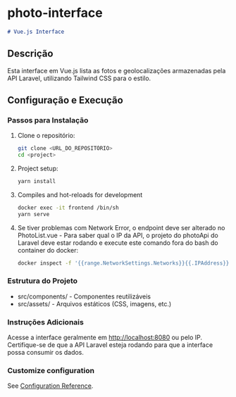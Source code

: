 # photo-interface

```markdown
# Vue.js Interface
```

## Descrição

Esta interface em Vue.js lista as fotos e geolocalizações armazenadas pela API Laravel, utilizando Tailwind CSS para o estilo.

## Configuração e Execução

### Passos para Instalação

1. Clone o repositório:

   ```bash
   git clone <URL_DO_REPOSITÓRIO>
   cd <project>
   ```

2. Project setup:

    ```bash
    yarn install
    ```

3. Compiles and hot-reloads for development

    ```bash
    docker exec -it frontend /bin/sh
    yarn serve
    ```

4. Se tiver problemas com Network Error, o endpoint deve ser alterado no PhotoList.vue - Para saber qual o IP da API, o projeto do photoApi do Laravel deve estar rodando e execute este comando fora do bash do container do docker:

    ```bash
    docker inspect -f '{{range.NetworkSettings.Networks}}{{.IPAddress}}{{end}}' nginx
    ```

### Estrutura do Projeto

- src/components/ - Componentes reutilizáveis
- src/assets/ - Arquivos estáticos (CSS, imagens, etc.)

### Instruções Adicionais

Acesse a interface geralmente em <http://localhost:8080> ou pelo IP.
Certifique-se de que a API Laravel esteja rodando para que a interface possa consumir os dados.

### Customize configuration

See [Configuration Reference](https://cli.vuejs.org/config/).
